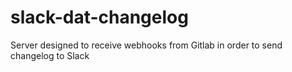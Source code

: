 # slack-dat-changelog
Server designed to receive webhooks from Gitlab in order to send changelog to Slack

